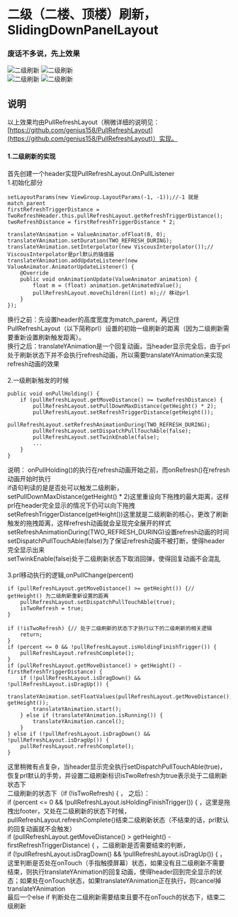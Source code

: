 # 二级（二楼、顶楼）刷新，SlidingDownPanelLayout
### 废话不多说，先上效果
![二级刷新](gif/two_refresh.gif) 
![二级刷新](gif/sliding_down.gif) 
<br/>
![二级刷新](gif/sliding_follow.gif) 
![二级刷新](gif/sliding_placeholder.gif) 
<br/>

## 说明
以上效果均由PullRefreshLayout（稍微详细的说明见：[https://github.com/genius158/PullRefreshLayout](https://github.com/genius158/PullRefreshLayout)）实现。
#### 1.二级刷新的实现
首先创建一个header实现PullRefreshLayout.OnPullListener
<br/>
1.初始化部分
```
setLayoutParams(new ViewGroup.LayoutParams(-1, -1));//-1 就是match_parent
firstRefreshTriggerDistance = TwoRefreshHeader.this.pullRefreshLayout.getRefreshTriggerDistance();
twoRefreshDistance = firstRefreshTriggerDistance * 2;

translateYAnimation = ValueAnimator.ofFloat(0, 0);
translateYAnimation.setDuration(TWO_REFRESH_DURING);
translateYAnimation.setInterpolator(new ViscousInterpolator());// ViscousInterpolator是prl默认的插值器
translateYAnimation.addUpdateListener(new ValueAnimator.AnimatorUpdateListener() {
    @Override
    public void onAnimationUpdate(ValueAnimator animation) {
        float m = (float) animation.getAnimatedValue();
        pullRefreshLayout.moveChildren((int) m);// 移动prl
    }
});
```
换行之前：先设置header的高度宽度为match_parent，再记住PullRefreshLayout（以下简称prl）设置的初始一级刷新的距离（因为二级刷新需要重新设置刷新触发距离）。
<br/>
换行之后：translateYAnimation是一个回复动画，当header显示完全后，由于prl处于刷新状态下并不会执行refresh动画，所以需要translateYAnimation来实现refresh动画的效果
<br/>
<br/>
2.一级刷新触发的时候
```
public void onPullHolding() { 
    if (pullRefreshLayout.getMoveDistance() >= twoRefreshDistance) {
        pullRefreshLayout.setPullDownMaxDistance(getHeight() * 2);
        pullRefreshLayout.setRefreshTriggerDistance(getHeight());
        pullRefreshLayout.setRefreshAnimationDuring(TWO_REFRESH_DURING);
        pullRefreshLayout.setDispatchPullTouchAble(false);
        pullRefreshLayout.setTwinkEnable(false);
        ...
    }
}
```
说明： onPullHolding()的执行在refresh动画开始之前，而onRefresh()在refresh动画开始时执行
<br/>
if语句判读的是是否处可以触发二级刷新，
<br/>
setPullDownMaxDistance(getHeight() * 2)这里重设向下拖拽的最大距离，这样prl在header完全显示的情况下仍可以向下拖拽
<br/>
setRefreshTriggerDistance(getHeight())这里就是二级刷新的核心，更改了刷新触发的拖拽距离，这样refresh动画就会呈现完全展开的样式
<br/>
setRefreshAnimationDuring(TWO_REFRESH_DURING)设置refresh动画的时间
<br/>
setDispatchPullTouchAble(false)为了保证refresh动画不被打断，使得header完全显示出来
<br/>
setTwinkEnable(false)处于二级刷新状态下取消回弹，使得回复动画不会混乱
<br/>
<br/>
3.prl移动执行的逻辑,onPullChange(percent)
```
if (pullRefreshLayout.getMoveDistance() >= getHeight()) {// getHeight() 为二级刷新重新设置的距离
    pullRefreshLayout.setDispatchPullTouchAble(true);
    isTwoRefresh = true;
}

if (!isTwoRefresh) {// 处于二级刷新的状态下才执行以下的二级刷新的相关逻辑
    return;
}
if (percent <= 0 && !pullRefreshLayout.isHoldingFinishTrigger()) {
    pullRefreshLayout.refreshComplete();
}
if (pullRefreshLayout.getMoveDistance() > getHeight() - firstRefreshTriggerDistance) {
    if (!pullRefreshLayout.isDragDown() && !pullRefreshLayout.isDragUp()) {
        translateYAnimation.setFloatValues(pullRefreshLayout.getMoveDistance(), getHeight());
        translateYAnimation.start();
    } else if (translateYAnimation.isRunning()) {
        translateYAnimation.cancel();
    }
} else if (!pullRefreshLayout.isDragDown() && !pullRefreshLayout.isDragUp()) {
    pullRefreshLayout.refreshComplete();
}
```
这里稍微有点复杂，当header显示完全执行setDispatchPullTouchAble(true)，恢复prl默认的手势，并设置二级刷新标识isTwoRefresh为true表示处于二级刷新状态下
<br/>
二级刷新的状态下（if (!isTwoRefresh) { ， 之后）：
<br>
if (percent <= 0 && !pullRefreshLayout.isHoldingFinishTrigger()) { ，这里是拖拽出footer，又处在二级刷新的状态下时候，pullRefreshLayout.refreshComplete()结束二级刷新状态（不结束的话，prl默认的回复动画就不会触发）
<br>
if (pullRefreshLayout.getMoveDistance() > getHeight() - firstRefreshTriggerDistance) { ，二级刷新是否需要结束的判断，
<br>
if (!pullRefreshLayout.isDragDown() && !pullRefreshLayout.isDragUp()) { ，这里判断是否处在onTouch（手指触摸屏幕）状态，如果没有且二级刷新不需要结束，则执行translateYAnimation的回复动画，使得header回到完全显示的状态；如果处在onTouch状态，如果translateYAnimation正在执行，则cancel掉translateYAnimation
<br>
最后一个else if 判断处在二级刷新需要结束且要不在onTouch的状态下，结束二级刷新

